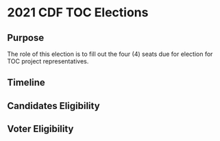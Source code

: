 # 2021 CDF TOC Elections

## Purpose

The role of this election is to fill out the four (4) seats due for election for TOC project representatives. 

## Timeline

## Candidates Eligibility

## Voter Eligibility
